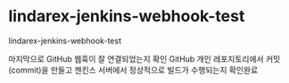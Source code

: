 # lindarex-jenkins-webhook-test
lindarex-jenkins-webhook-test

마지막으로 GitHub 웹훅이 잘 연결되었는지 확인
GitHub 개인 레포지토리에서 커밋(commit)을 만들고 젠킨스 서버에서 정상적으로 빌드가 수행되는지 확인완료
